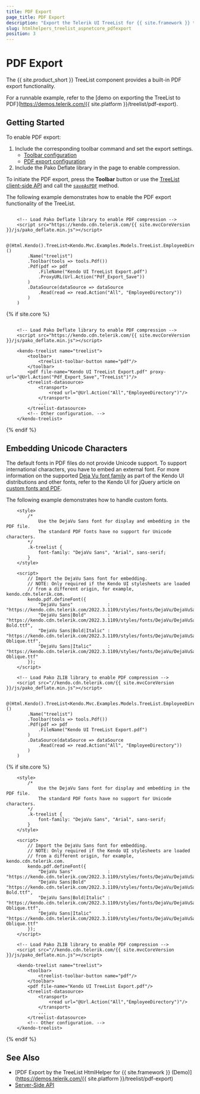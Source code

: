 ```yaml
---
title: PDF Export
page_title: PDF Export
description: "Export the Telerik UI TreeList for {{ site.framework }} to PDF."
slug: htmlhelpers_treelist_aspnetcore_pdfexport
position: 3
---
```


# PDF Export

The {{ site.product_short }} TreeList component provides a built-in PDF export functionality.

For a runnable example, refer to the [demo on exporting the TreeList to PDF](https://demos.telerik.com/{{ site.platform }}/treelist/pdf-export).

## Getting Started

To enable PDF export:

1. Include the corresponding toolbar command and set the export settings.
    * [Toolbar configuration](/api/Kendo.Mvc.UI.Fluent/TreeListToolbarFactory#pdf)
    * [PDF export configuration](/api/Kendo.Mvc.UI.Fluent/TreeListBuilder#pdfsystemactionkendomvcuifluenttreelistpdfsettingsbuildert)
1. Include the Pako Deflate library in the page to enable compression.

To initiate the PDF export, press the **Toolbar** button or use the [TreeList client-side API](https://docs.telerik.com/kendo-ui/api/javascript/ui/treelist) and call the [`saveAsPDF`](https://docs.telerik.com/kendo-ui/api/javascript/ui/treelist/methods/saveaspdf) method.

The following example demonstrates how to enable the PDF export functionality of the TreeList.

```HtmlHelper

    <!-- Load Pako Deflate library to enable PDF compression -->
    <script src="https://kendo.cdn.telerik.com/{{ site.mvcCoreVersion }}/js/pako_deflate.min.js"></script>

    @(Html.Kendo().TreeList<Kendo.Mvc.Examples.Models.TreeList.EmployeeDirectoryModel>()
        .Name("treelist")
        .Toolbar(tools => tools.Pdf())
        .Pdf(pdf => pdf
            .FileName("Kendo UI TreeList Export.pdf")
            .ProxyURL(Url.Action("Pdf_Export_Save"))
        )
        .DataSource(dataSource => dataSource
            .Read(read => read.Action("All", "EmployeeDirectory"))
        )
    )

```
{% if site.core %}
```TagHelper

    <!-- Load Pako Deflate library to enable PDF compression -->
    <script src="https://kendo.cdn.telerik.com/{{ site.mvcCoreVersion }}/js/pako_deflate.min.js"></script>

    <kendo-treelist name="treelist">
        <toolbar>
            <treelist-toolbar-button name="pdf"/>
        </toolbar>
        <pdf file-name="Kendo UI TreeList Export.pdf" proxy-url="@Url.Action("Pdf_Export_Save","TreeList")"/>
        <treelist-datasource>
            <transport>
                <read url="@Url.Action("All","EmployeeDirectory")"/>
            </transport>
            ...
        </treelist-datasource>
        <!-- Other configuration. -->
    </kendo-treelist>

```
{% endif %}


## Embedding Unicode Characters

The default fonts in PDF files do not provide Unicode support. To support international characters, you have to embed an external font. For more information on the supported [Deja Vu font family](https://dejavu-fonts.github.io) as part of the Kendo UI distributions and other fonts, refer to the Kendo UI for jQuery article on [custom fonts and PDF](https://docs.telerik.com/kendo-ui/framework/drawing/pdf-output/embedded-fonts).

The following example demonstrates how to handle custom fonts.

```HtmlHelper
    <style>
        /*
            Use the DejaVu Sans font for display and embedding in the PDF file.
            The standard PDF fonts have no support for Unicode characters.
        */
        .k-treelist {
            font-family: "DejaVu Sans", "Arial", sans-serif;
        }
    </style>

    <script>
        // Import the DejaVu Sans font for embedding.
        // NOTE: Only required if the Kendo UI stylesheets are loaded
        // from a different origin, for example, kendo.cdn.telerik.com.
        kendo.pdf.defineFont({
            "DejaVu Sans"             : "https://kendo.cdn.telerik.com/2022.3.1109/styles/fonts/DejaVu/DejaVuSans.ttf",
            "DejaVu Sans|Bold"        : "https://kendo.cdn.telerik.com/2022.3.1109/styles/fonts/DejaVu/DejaVuSans-Bold.ttf",
            "DejaVu Sans|Bold|Italic" : "https://kendo.cdn.telerik.com/2022.3.1109/styles/fonts/DejaVu/DejaVuSans-Oblique.ttf",
            "DejaVu Sans|Italic"      : "https://kendo.cdn.telerik.com/2022.3.1109/styles/fonts/DejaVu/DejaVuSans-Oblique.ttf"
        });
    </script>

    <!-- Load Pako ZLIB library to enable PDF compression -->
    <script src="//kendo.cdn.telerik.com/{{ site.mvcCoreVersion }}/js/pako_deflate.min.js"></script>

    @(Html.Kendo().TreeList<Kendo.Mvc.Examples.Models.TreeList.EmployeeDirectoryModel>()
        .Name("treelist")
        .Toolbar(tools => tools.Pdf())
        .Pdf(pdf => pdf
            .FileName("Kendo UI TreeList Export.pdf")
        )
        .DataSource(dataSource => dataSource
            .Read(read => read.Action("All", "EmployeeDirectory"))
        )
    )
```
{% if site.core %}
```TagHelper
    <style>
        /*
            Use the DejaVu Sans font for display and embedding in the PDF file.
            The standard PDF fonts have no support for Unicode characters.
        */
        .k-treelist {
            font-family: "DejaVu Sans", "Arial", sans-serif;
        }
    </style>

    <script>
        // Import the DejaVu Sans font for embedding.
        // NOTE: Only required if the Kendo UI stylesheets are loaded
        // from a different origin, for example, kendo.cdn.telerik.com.
        kendo.pdf.defineFont({
            "DejaVu Sans"             : "https://kendo.cdn.telerik.com/2022.3.1109/styles/fonts/DejaVu/DejaVuSans.ttf",
            "DejaVu Sans|Bold"        : "https://kendo.cdn.telerik.com/2022.3.1109/styles/fonts/DejaVu/DejaVuSans-Bold.ttf",
            "DejaVu Sans|Bold|Italic" : "https://kendo.cdn.telerik.com/2022.3.1109/styles/fonts/DejaVu/DejaVuSans-Oblique.ttf",
            "DejaVu Sans|Italic"      : "https://kendo.cdn.telerik.com/2022.3.1109/styles/fonts/DejaVu/DejaVuSans-Oblique.ttf"
        });
    </script>

    <!-- Load Pako ZLIB library to enable PDF compression -->
    <script src="//kendo.cdn.telerik.com/{{ site.mvcCoreVersion }}/js/pako_deflate.min.js"></script>

    <kendo-treelist name="treelist">
        <toolbar>
            <treelist-toolbar-button name="pdf"/>
        </toolbar>
        <pdf file-name="Kendo UI TreeList Export.pdf"/>
        <treelist-datasource>
            <transport>
                <read url="@Url.Action("All","EmployeeDirectory")"/>
            </transport>
            ...
        </treelist-datasource>
        <!-- Other configuration. -->
    </kendo-treelist>

```
{% endif %}

## See Also

* [PDF Export by the TreeList HtmlHelper for {{ site.framework }} (Demo)](https://demos.telerik.com/{{ site.platform }}/treelist/pdf-export)
* [Server-Side API](/api/treelist)
